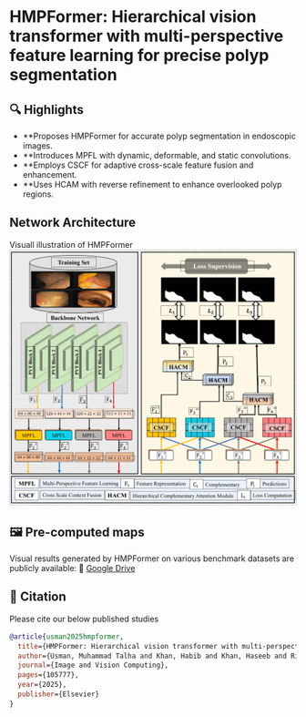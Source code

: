 # HMPFormer: Hierarchical vision transformer with multi-perspective feature learning for precise polyp segmentation

## 🔍 Highlights
- **Proposes HMPFormer for accurate polyp segmentation in endoscopic images.
- **Introduces MPFL with dynamic, deformable, and static convolutions.
- **Employs CSCF for adaptive cross-scale feature fusion and enhancement.
- **Uses HCAM with reverse refinement to enhance overlooked polyp regions.

## Network Architecture
Visuall illustration of HMPFormer
![HMPFormer Architecture](Network.png)


## 🖼️ Pre-computed maps
Visual results generated by HMPFormer on various benchmark datasets are publicly available:
📌 [Google Drive](https://drive.google.com/uc?export=download&id=1b0l68QwFloK_1Y7W7L2EqeepINwNCXm3)



## 📝 Citation
Please cite our below published studies
```bibtex
@article{usman2025hmpformer,
  title={HMPFormer: Hierarchical vision transformer with multi-perspective feature learning for precise polyp segmentation},
  author={Usman, Muhammad Talha and Khan, Habib and Khan, Haseeb and Rida, Imad and Zhu, Xianxun and Koo, JaKeoung},
  journal={Image and Vision Computing},
  pages={105777},
  year={2025},
  publisher={Elsevier}
}
```

